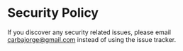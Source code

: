 # Security Policy

If you discover any security related issues, please email carbajorge@gmail.com instead of using the issue tracker.

